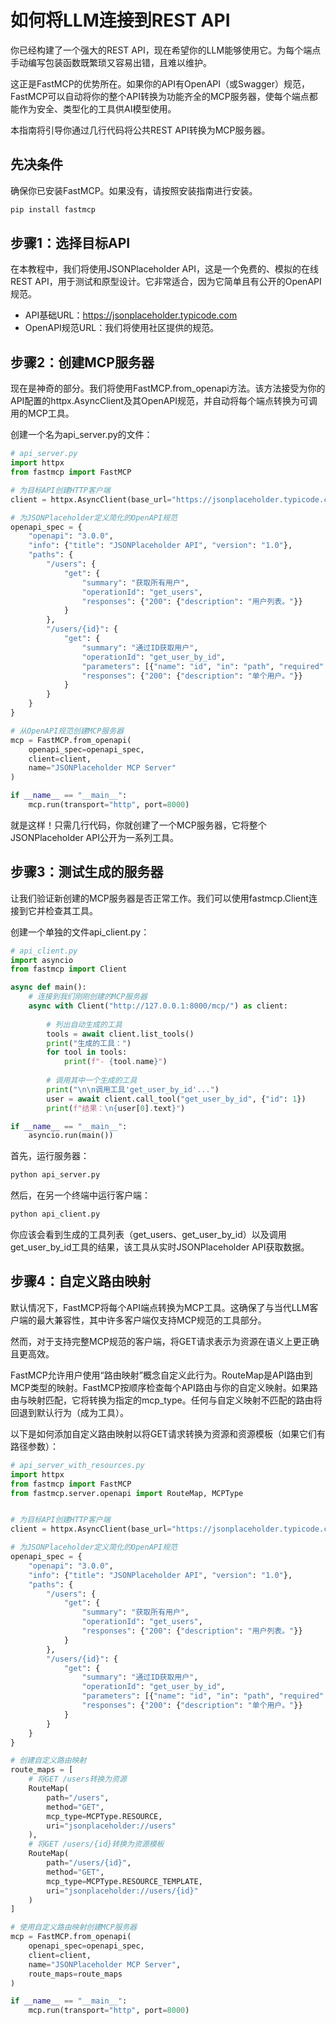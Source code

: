 # 如何将LLM连接到REST API

你已经构建了一个强大的REST API，现在希望你的LLM能够使用它。为每个端点手动编写包装函数既繁琐又容易出错，且难以维护。

这正是FastMCP的优势所在。如果你的API有OpenAPI（或Swagger）规范，FastMCP可以自动将你的整个API转换为功能齐全的MCP服务器，使每个端点都能作为安全、类型化的工具供AI模型使用。

本指南将引导你通过几行代码将公共REST API转换为MCP服务器。

## 先决条件

确保你已安装FastMCP。如果没有，请按照安装指南进行安装。
```bash
pip install fastmcp
```

## 步骤1：选择目标API

在本教程中，我们将使用JSONPlaceholder API，这是一个免费的、模拟的在线REST API，用于测试和原型设计。它非常适合，因为它简单且有公开的OpenAPI规范。

- API基础URL：https://jsonplaceholder.typicode.com
- OpenAPI规范URL：我们将使用社区提供的规范。

## 步骤2：创建MCP服务器

现在是神奇的部分。我们将使用FastMCP.from_openapi方法。该方法接受为你的API配置的httpx.AsyncClient及其OpenAPI规范，并自动将每个端点转换为可调用的MCP工具。

创建一个名为api_server.py的文件：
```python
# api_server.py
import httpx
from fastmcp import FastMCP

# 为目标API创建HTTP客户端
client = httpx.AsyncClient(base_url="https://jsonplaceholder.typicode.com")

# 为JSONPlaceholder定义简化的OpenAPI规范
openapi_spec = {
    "openapi": "3.0.0",
    "info": {"title": "JSONPlaceholder API", "version": "1.0"},
    "paths": {
        "/users": {
            "get": {
                "summary": "获取所有用户",
                "operationId": "get_users",
                "responses": {"200": {"description": "用户列表。"}}
            }
        },
        "/users/{id}": {
            "get": {
                "summary": "通过ID获取用户",
                "operationId": "get_user_by_id",
                "parameters": [{"name": "id", "in": "path", "required": True, "schema": {"type": "integer"}}],
                "responses": {"200": {"description": "单个用户。"}}
            }
        }
    }
}

# 从OpenAPI规范创建MCP服务器
mcp = FastMCP.from_openapi(
    openapi_spec=openapi_spec,
    client=client,
    name="JSONPlaceholder MCP Server"
)

if __name__ == "__main__":
    mcp.run(transport="http", port=8000)
```

就是这样！只需几行代码，你就创建了一个MCP服务器，它将整个JSONPlaceholder API公开为一系列工具。

## 步骤3：测试生成的服务器

让我们验证新创建的MCP服务器是否正常工作。我们可以使用fastmcp.Client连接到它并检查其工具。

创建一个单独的文件api_client.py：
```python
# api_client.py
import asyncio
from fastmcp import Client

async def main():
    # 连接到我们刚刚创建的MCP服务器
    async with Client("http://127.0.0.1:8000/mcp/") as client:
        
        # 列出自动生成的工具
        tools = await client.list_tools()
        print("生成的工具：")
        for tool in tools:
            print(f"- {tool.name}")
            
        # 调用其中一个生成的工具
        print("\n\n调用工具'get_user_by_id'...")
        user = await client.call_tool("get_user_by_id", {"id": 1})
        print(f"结果：\n{user[0].text}")

if __name__ == "__main__":
    asyncio.run(main())
```

首先，运行服务器：
```bash
python api_server.py
```

然后，在另一个终端中运行客户端：
```bash
python api_client.py
```

你应该会看到生成的工具列表（get_users、get_user_by_id）以及调用get_user_by_id工具的结果，该工具从实时JSONPlaceholder API获取数据。

## 步骤4：自定义路由映射

默认情况下，FastMCP将每个API端点转换为MCP工具。这确保了与当代LLM客户端的最大兼容性，其中许多客户端仅支持MCP规范的工具部分。

然而，对于支持完整MCP规范的客户端，将GET请求表示为资源在语义上更正确且更高效。

FastMCP允许用户使用“路由映射”概念自定义此行为。RouteMap是API路由到MCP类型的映射。FastMCP按顺序检查每个API路由与你的自定义映射。如果路由与映射匹配，它将转换为指定的mcp_type。任何与自定义映射不匹配的路由将回退到默认行为（成为工具）。

以下是如何添加自定义路由映射以将GET请求转换为资源和资源模板（如果它们有路径参数）：
```python
# api_server_with_resources.py
import httpx
from fastmcp import FastMCP
from fastmcp.server.openapi import RouteMap, MCPType


# 为目标API创建HTTP客户端
client = httpx.AsyncClient(base_url="https://jsonplaceholder.typicode.com")

# 为JSONPlaceholder定义简化的OpenAPI规范
openapi_spec = {
    "openapi": "3.0.0",
    "info": {"title": "JSONPlaceholder API", "version": "1.0"},
    "paths": {
        "/users": {
            "get": {
                "summary": "获取所有用户",
                "operationId": "get_users",
                "responses": {"200": {"description": "用户列表。"}}
            }
        },
        "/users/{id}": {
            "get": {
                "summary": "通过ID获取用户",
                "operationId": "get_user_by_id",
                "parameters": [{"name": "id", "in": "path", "required": True, "schema": {"type": "integer"}}],
                "responses": {"200": {"description": "单个用户。"}}
            }
        }
    }
}

# 创建自定义路由映射
route_maps = [
    # 将GET /users转换为资源
    RouteMap(
        path="/users",
        method="GET",
        mcp_type=MCPType.RESOURCE,
        uri="jsonplaceholder://users"
    ),
    # 将GET /users/{id}转换为资源模板
    RouteMap(
        path="/users/{id}",
        method="GET",
        mcp_type=MCPType.RESOURCE_TEMPLATE,
        uri="jsonplaceholder://users/{id}"
    )
]

# 使用自定义路由映射创建MCP服务器
mcp = FastMCP.from_openapi(
    openapi_spec=openapi_spec,
    client=client,
    name="JSONPlaceholder MCP Server",
    route_maps=route_maps
)

if __name__ == "__main__":
    mcp.run(transport="http", port=8000)
```